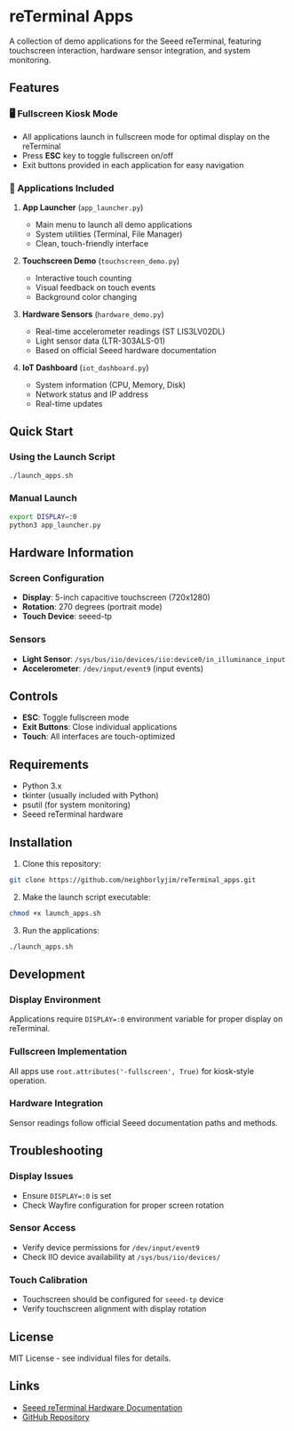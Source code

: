 # reTerminal Apps

A collection of demo applications for the Seeed reTerminal, featuring touchscreen interaction, hardware sensor integration, and system monitoring.

## Features

### 🖥️ Fullscreen Kiosk Mode
- All applications launch in fullscreen mode for optimal display on the reTerminal
- Press **ESC** key to toggle fullscreen on/off
- Exit buttons provided in each application for easy navigation

### 📱 Applications Included

1. **App Launcher** (`app_launcher.py`)
   - Main menu to launch all demo applications
   - System utilities (Terminal, File Manager)
   - Clean, touch-friendly interface

2. **Touchscreen Demo** (`touchscreen_demo.py`)
   - Interactive touch counting
   - Visual feedback on touch events
   - Background color changing

3. **Hardware Sensors** (`hardware_demo.py`)
   - Real-time accelerometer readings (ST LIS3LV02DL)
   - Light sensor data (LTR-303ALS-01)
   - Based on official Seeed hardware documentation

4. **IoT Dashboard** (`iot_dashboard.py`)
   - System information (CPU, Memory, Disk)
   - Network status and IP address
   - Real-time updates

## Quick Start

### Using the Launch Script
```bash
./launch_apps.sh
```

### Manual Launch
```bash
export DISPLAY=:0
python3 app_launcher.py
```

## Hardware Information

### Screen Configuration
- **Display**: 5-inch capacitive touchscreen (720x1280)
- **Rotation**: 270 degrees (portrait mode)
- **Touch Device**: seeed-tp

### Sensors
- **Light Sensor**: `/sys/bus/iio/devices/iio:device0/in_illuminance_input`
- **Accelerometer**: `/dev/input/event9` (input events)

## Controls

- **ESC**: Toggle fullscreen mode
- **Exit Buttons**: Close individual applications
- **Touch**: All interfaces are touch-optimized

## Requirements

- Python 3.x
- tkinter (usually included with Python)
- psutil (for system monitoring)
- Seeed reTerminal hardware

## Installation

1. Clone this repository:
```bash
git clone https://github.com/neighborlyjim/reTerminal_apps.git
```

2. Make the launch script executable:
```bash
chmod +x launch_apps.sh
```

3. Run the applications:
```bash
./launch_apps.sh
```

## Development

### Display Environment
Applications require `DISPLAY=:0` environment variable for proper display on reTerminal.

### Fullscreen Implementation
All apps use `root.attributes('-fullscreen', True)` for kiosk-style operation.

### Hardware Integration
Sensor readings follow official Seeed documentation paths and methods.

## Troubleshooting

### Display Issues
- Ensure `DISPLAY=:0` is set
- Check Wayfire configuration for proper screen rotation

### Sensor Access
- Verify device permissions for `/dev/input/event9`
- Check IIO device availability at `/sys/bus/iio/devices/`

### Touch Calibration
- Touchscreen should be configured for `seeed-tp` device
- Verify touchscreen alignment with display rotation

## License

MIT License - see individual files for details.

## Links

- [Seeed reTerminal Hardware Documentation](https://wiki.seeedstudio.com/reTerminal-hardware-interfaces-usage/)
- [GitHub Repository](https://github.com/neighborlyjim/reTerminal_apps)
